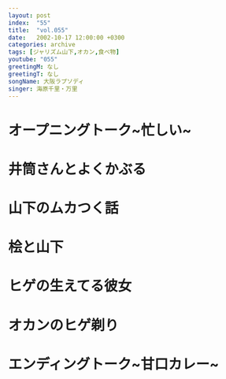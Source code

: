 ```yaml
---
layout: post
index:  "55"
title:  "vol.055"
date:   2002-10-17 12:00:00 +0300
categories: archive
tags: [ジャリズム山下,オカン,食べ物]
youtube: "055"
greetingM: なし
greetingT: なし
songName: 大阪ラプソディ
singer: 海原千里・万里
---
```

# オープニングトーク~忙しい~

# 井筒さんとよくかぶる

# 山下のムカつく話

# 桧と山下

# ヒゲの生えてる彼女

# オカンのヒゲ剃り

# エンディングトーク~甘口カレー~

